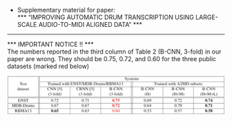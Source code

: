 * Supplementary material for paper:  <br />
*** “IMPROVING AUTOMATIC DRUM TRANSCRIPTION USING LARGE-SCALE AUDIO-TO-MIDI ALIGNED DATA” ***
----------------

***  IMPORTANT NOTICE !!  *** <br />
The numbers reported in the third column of Table 2 (B-CNN, 3-fold) in our paper are wrong. They should be 0.75, 0.72, and 0.60 for the three public datasets (marked red below)


<img src="https://raw.githubusercontent.com/Sma1033/adt_with_a2md/main/pics/new_table2.png" style="zoom:70%" />




